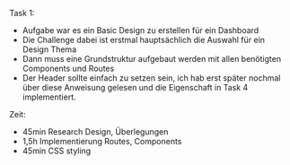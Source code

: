 Task 1:
- Aufgabe war es ein Basic Design zu erstellen für ein Dashboard
- Die Challenge dabei ist erstmal hauptsächlich die Auswahl für ein Design Thema
- Dann muss eine Grundstruktur aufgebaut werden mit allen benötigten Components und Routes
- Der Header sollte einfach zu setzen sein, ich hab erst später nochmal über diese Anweisung gelesen und die Eigenschaft in Task 4 implementiert.

Zeit:
- 45min Research Design, Überlegungen
- 1,5h Implementierung Routes, Components
- 45min CSS styling
